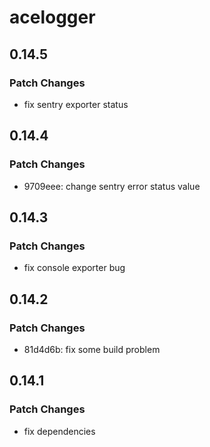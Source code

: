 # acelogger

## 0.14.5

### Patch Changes

- fix sentry exporter status

## 0.14.4

### Patch Changes

- 9709eee: change sentry error status value

## 0.14.3

### Patch Changes

- fix console exporter bug

## 0.14.2

### Patch Changes

- 81d4d6b: fix some build problem

## 0.14.1

### Patch Changes

- fix dependencies
